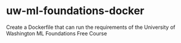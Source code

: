 # uw-ml-foundations-docker
Create a Dockerfile that can run the requirements of the University of Washington ML Foundations Free Course
